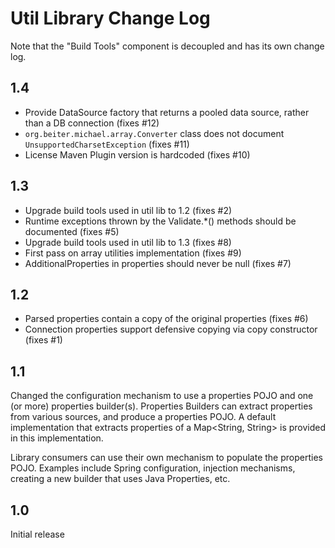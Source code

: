 # Util Library Change Log

Note that the "Build Tools" component is decoupled and has its own change log.

## 1.4

* Provide DataSource factory that returns a pooled data source, rather than a DB connection (fixes #12)
* `org.beiter.michael.array.Converter` class does not document `UnsupportedCharsetException` (fixes #11)
* License Maven Plugin version is hardcoded (fixes #10)

## 1.3

* Upgrade build tools used in util lib to 1.2 (fixes #2)
* Runtime exceptions thrown by the Validate.*() methods should be documented (fixes #5)
* Upgrade build tools used in util lib to 1.3 (fixes #8)
* First pass on array utilities implementation (fixes #9)
* AdditionalProperties in properties should never be null (fixes #7)

## 1.2

* Parsed properties contain a copy of the original properties (fixes #6)
* Connection properties support defensive copying via copy constructor (fixes #1)

## 1.1

Changed the configuration mechanism to use a properties POJO and one (or more) properties builder(s). Properties
Builders can extract properties from various sources, and produce a properties POJO. A default implementation
that extracts properties of a Map<String, String> is provided in this implementation.

Library consumers can use their own mechanism to populate the properties POJO. Examples include Spring configuration,
injection mechanisms, creating a new builder that uses Java Properties, etc.

## 1.0

Initial release
